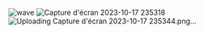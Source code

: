 
![wave](https://github.com/widedchatti/INFOLEAF/assets/146395424/834b1994-af1a-4c96-a0b3-5eaa66d58369)
![Capture d'écran 2023-10-17 235318](https://github.com/widedchatti/INFOLEAF/assets/146395424/45d2b0bc-1f80-41be-937d-21c75cb3b8c2)
![Uploading Capture d'écran 2023-10-17 235344.png…]()
